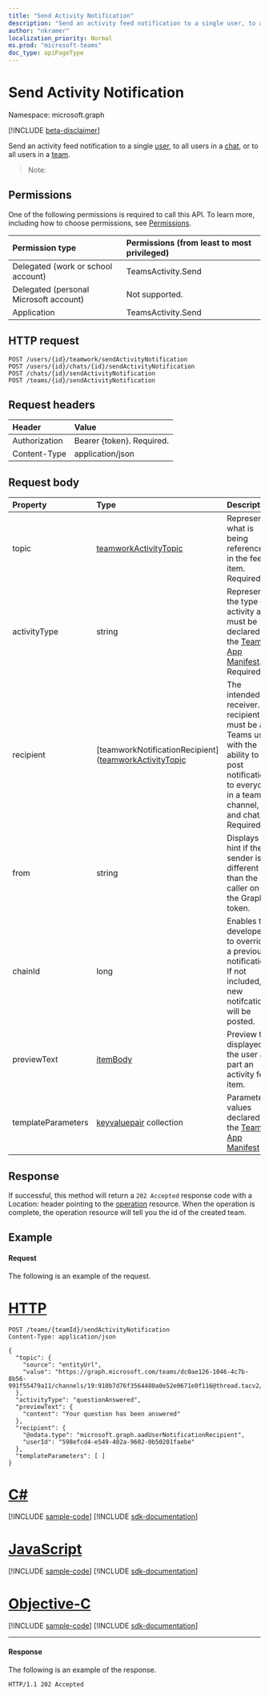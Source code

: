 ```yaml
---
title: "Send Activity Notification"
description: "Send an activity feed notification to a single user, to all users in a chat, or to all users in a team."
author: "nkramer"
localization_priority: Normal
ms.prod: "microsoft-teams"
doc_type: apiPageType
---
```


# Send Activity Notification

Namespace: microsoft.graph

[!INCLUDE [beta-disclaimer](../../includes/beta-disclaimer.md)]

Send an activity feed notification 
to a single [user](../resources/user.md), 
to all users in a [chat](../resources/chat.md), 
or to all users in a [team](../resources/team.md).

> Note: 

## Permissions

One of the following permissions is required to call this API. To learn more, including how to choose permissions, see [Permissions](/graph/permissions-reference).

|Permission type      | Permissions (from least to most privileged)              |
|:--------------------|:---------------------------------------------------------|
|Delegated (work or school account)     | TeamsActivity.Send |
|Delegated (personal Microsoft account) | Not supported.    |
|Application                            | TeamsActivity.Send |

## HTTP request
<!-- { "blockType": "ignored" } -->
```http
POST /users/{id}/teamwork/sendActivityNotification
POST /users/{id}/chats/{id}/sendActivityNotification
POST /chats/{id}/sendActivityNotification
POST /teams/{id}/sendActivityNotification
```

## Request headers
| Header       | Value |
|:---------------|:--------|
| Authorization  | Bearer {token}. Required.  |
| Content-Type  | application/json  |

## Request body

| Property	   | Type	|Description|
|:---------------|:--------|:----------|
|topic|[teamworkActivityTopic](../resources/teamworkactivitytopic.md) | Represents what is being referenced in the feed item. Required.|
|activityType | string | Represents the type of activity and must be declared in the [Teams App Manifest](/microsoftteams/platform/graph-api/activity-feed/feed-notifications#update-your-teams-app-manifest). Required.|
|recipient | [teamworkNotificationRecipient]([teamworkActivityTopic](../resources/teamworknotificationrecipient.md) | The intended receiver. A recipient must be a Teams user with the ability to post notifications to everyone in a team, channel, and chat.  Required.|
| from | string |Displays a hint if the sender is different than the caller on the Graph token.|
| chainId | long | Enables the developer to override a previous notification. If not included, a new notifcation will be posted.|
| previewText | [itemBody](../resources/itemBody.md) | Preview text displayed to the user as part an activity feed item. |
| templateParameters | [keyvaluepair](../resources/keyvaluepair.md) collection | Parameter values declared in the [Teams App Manifest](/microsoftteams/platform/graph-api/activity-feed/feed-notifications#update-your-teams-app-manifest) |

## Response

If successful, this method will return a `202 Accepted` response code with a Location: header pointing to the [operation](../resources/teamsasyncoperation.md) resource.
When the operation is complete, the operation resource will tell you the id of the created team.

## Example

#### Request

The following is an example of the request.

# [HTTP](#tab/http)
<!-- {
  "blockType": "request",
  "name": "Send_activity_notification"
}-->
```http
POST /teams/{teamId}/sendActivityNotification
Content-Type: application/json
  
{
  "topic": {
    "source": "entityUrl",
    "value": "https://graph.microsoft.com/teams/dc0ae126-1046-4c7b-8b56-991f55479a11/channels/19:910b7d76f3564480a0e52e0671e0f116@thread.tacv2/messages/1591749374896"
  },
  "activityType": "questionAnswered",
  "previewText": {
    "content": "Your question has been answered"
  },
  "recipient": {
    "@odata.type": "microsoft.graph.aadUserNotificationRecipient",
    "userId": "598efcd4-e549-402a-9602-0b50201faebe"
  },
  "templateParameters": [ ]
}
```
# [C#](#tab/csharp)
[!INCLUDE [sample-code](../includes/snippets/csharp/clone-team-csharp-snippets.md)]
[!INCLUDE [sdk-documentation](../includes/snippets/snippets-sdk-documentation-link.md)]

# [JavaScript](#tab/javascript)
[!INCLUDE [sample-code](../includes/snippets/javascript/clone-team-javascript-snippets.md)]
[!INCLUDE [sdk-documentation](../includes/snippets/snippets-sdk-documentation-link.md)]

# [Objective-C](#tab/objc)
[!INCLUDE [sample-code](../includes/snippets/objc/clone-team-objc-snippets.md)]
[!INCLUDE [sdk-documentation](../includes/snippets/snippets-sdk-documentation-link.md)]

---


#### Response

The following is an example of the response. 

<!-- {
  "blockType": "response",
  "truncated": true,
  "@odata.type": "microsoft.graph.team"
} -->
```http
HTTP/1.1 202 Accepted
```

<!-- uuid: 8fcb5dbc-d5aa-4681-8e31-b001d5168d79
2015-10-25 14:57:30 UTC -->
<!--
{
  "type": "#page.annotation",
  "description": "Send Activity Notification",
  "keywords": "",
  "section": "documentation",
  "tocPath": "",
  "suppressions": []
}
-->
